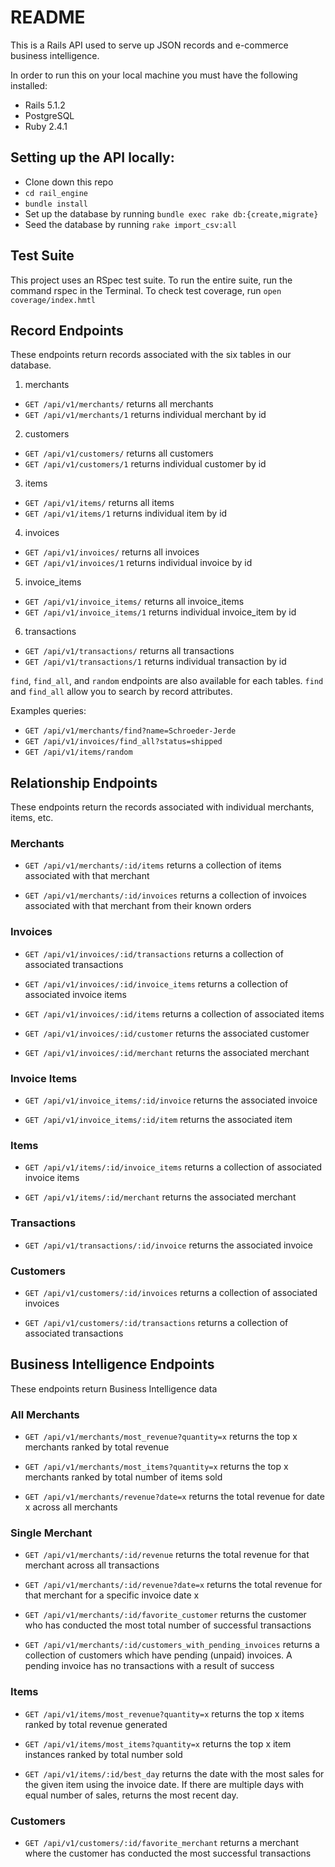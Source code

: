# README

This is a Rails API used to serve up JSON records and e-commerce business intelligence.

In order to run this on your local machine you must have the following installed:

* Rails 5.1.2
* PostgreSQL
* Ruby 2.4.1

## Setting up the API locally:

* Clone down this repo
* `cd rail_engine`
* `bundle install`
* Set up the database by running `bundle exec rake db:{create,migrate}`
* Seed the database by running `rake import_csv:all`

## Test Suite

This project uses an RSpec test suite. To run the entire suite, run the command rspec in the Terminal. 
To check test coverage, run `open coverage/index.hmtl`

## Record Endpoints

These endpoints return records associated with the six tables in our database.

1. merchants 
* `GET /api/v1/merchants/` returns all merchants 
* `GET /api/v1/merchants/1` returns individual merchant by id

2. customers 
* `GET /api/v1/customers/` returns all customers 
* `GET /api/v1/customers/1` returns individual customer by id

3. items 
* `GET /api/v1/items/` returns all items 
* `GET /api/v1/items/1` returns individual item by id

4. invoices 
* `GET /api/v1/invoices/` returns all invoices 
* `GET /api/v1/invoices/1` returns individual invoice by id

5. invoice_items 
* `GET /api/v1/invoice_items/` returns all invoice_items 
* `GET /api/v1/invoice_items/1` returns individual invoice_item by id

6. transactions 
* `GET /api/v1/transactions/` returns all transactions 
* `GET /api/v1/transactions/1` returns individual transaction by id

`find`, `find_all`, and `random` endpoints are also available for each tables. `find` and `find_all` allow you to search by record attributes.

Examples queries: 
* `GET /api/v1/merchants/find?name=Schroeder-Jerde`
* `GET /api/v1/invoices/find_all?status=shipped` 
* `GET /api/v1/items/random`

## Relationship Endpoints

These endpoints return the records associated with individual merchants, items, etc.

### Merchants

* `GET /api/v1/merchants/:id/items` returns a collection of items associated with that merchant

* `GET /api/v1/merchants/:id/invoices` returns a collection of invoices associated with that merchant from their known orders

### Invoices

* `GET /api/v1/invoices/:id/transactions` returns a collection of associated transactions

* `GET /api/v1/invoices/:id/invoice_items` returns a collection of associated invoice items

* `GET /api/v1/invoices/:id/items` returns a collection of associated items

* `GET /api/v1/invoices/:id/customer` returns the associated customer

* `GET /api/v1/invoices/:id/merchant` returns the associated merchant

### Invoice Items

* `GET /api/v1/invoice_items/:id/invoice` returns the associated invoice

* `GET /api/v1/invoice_items/:id/item` returns the associated item

### Items

* `GET /api/v1/items/:id/invoice_items` returns a collection of associated invoice items

* `GET /api/v1/items/:id/merchant` returns the associated merchant

### Transactions

* `GET /api/v1/transactions/:id/invoice` returns the associated invoice

### Customers

* `GET /api/v1/customers/:id/invoices` returns a collection of associated invoices

* `GET /api/v1/customers/:id/transactions` returns a collection of associated transactions

## Business Intelligence Endpoints

These endpoints return Business Intelligence data

### All Merchants

* `GET /api/v1/merchants/most_revenue?quantity=x` returns the top x merchants ranked by total revenue

* `GET /api/v1/merchants/most_items?quantity=x` returns the top x merchants ranked by total number of items sold

* `GET /api/v1/merchants/revenue?date=x` returns the total revenue for date x across all merchants

### Single Merchant

* `GET /api/v1/merchants/:id/revenue` returns the total revenue for that merchant across all transactions

* `GET /api/v1/merchants/:id/revenue?date=x` returns the total revenue for that merchant for a specific invoice date x

* `GET /api/v1/merchants/:id/favorite_customer` returns the customer who has conducted the most total number of successful transactions

* `GET /api/v1/merchants/:id/customers_with_pending_invoices` returns a collection of customers which have pending (unpaid) invoices. A pending invoice has no transactions with a result of success

### Items

* `GET /api/v1/items/most_revenue?quantity=x` returns the top x items ranked by total revenue generated

* `GET /api/v1/items/most_items?quantity=x` returns the top x item instances ranked by total number sold

* `GET /api/v1/items/:id/best_day` returns the date with the most sales for the given item using the invoice date. If there are multiple days with equal number of sales, returns the most recent day.

### Customers

* `GET /api/v1/customers/:id/favorite_merchant` returns a merchant where the customer has conducted the most successful transactions
